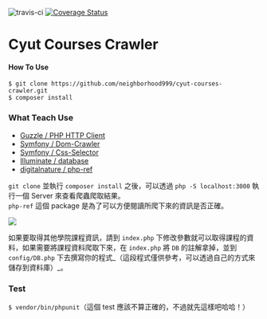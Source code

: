 ![travis-ci](https://travis-ci.org/neighborhood999/cyut-courses-crawler.svg?branch=master) [![Coverage Status](https://coveralls.io/repos/github/neighborhood999/cyut-courses-crawler/badge.svg?branch=master)](https://coveralls.io/github/neighborhood999/cyut-courses-crawler?branch=master)

# Cyut Courses Crawler

#### How To Use

`$ git clone https://github.com/neighborhood999/cyut-courses-crawler.git`  
`$ composer install`

### What Teach Use

- [Guzzle / PHP HTTP Client](https://github.com/guzzle/guzzle)
- [Symfony / Dom-Crawler](https://github.com/symfony/dom-crawler)
- [Symfony / Css-Selector](https://github.com/symfony/css-selector)
- [Illuminate / database](https://github.com/illuminate/database)
- [digitalnature / php-ref](https://github.com/digitalnature/php-ref)

`git clone` 並執行 `composer install` 之後，可以透過 `php -S localhost:3000` 執行一個 Server 來查看爬蟲爬取結果。  
`php-ref` 這個 package 是為了可以方便閱讀所爬下來的資訊是否正確。  

![](http://i.imgur.com/icKvlcv.png)

如果要取得其他學院課程資訊，請到 `index.php` 下修改參數就可以取得課程的資料，如果需要將課程資料爬取下來，在 `index.php` 將 `DB` 的註解拿掉，並到 `config/DB.php` 下去撰寫你的程式_（這段程式僅供參考，可以透過自己的方式來儲存到資料庫）_。

### Test
`$ vendor/bin/phpunit`（這個 test 應該不算正確的，不過就先這樣吧哈哈！）
